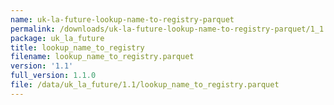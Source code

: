 ```yaml
---
name: uk-la-future-lookup-name-to-registry-parquet
permalink: /downloads/uk-la-future-lookup-name-to-registry-parquet/1_1
package: uk_la_future
title: lookup_name_to_registry
filename: lookup_name_to_registry.parquet
version: '1.1'
full_version: 1.1.0
file: /data/uk_la_future/1.1/lookup_name_to_registry.parquet
---
```

